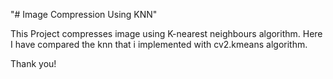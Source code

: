 "# Image Compression Using KNN" 


This Project compresses image using K-nearest neighbours algorithm.
Here I have compared the knn that i implemented with cv2.kmeans algorithm.

Thank you!
